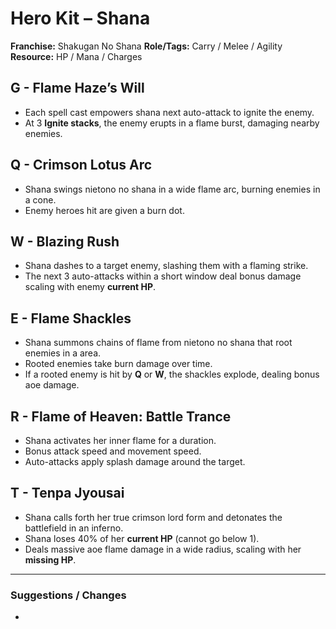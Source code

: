# Hero Kit – Shana

**Franchise:** Shakugan No Shana
**Role/Tags:** Carry / Melee / Agility 
**Resource:** HP / Mana / Charges

## G - Flame Haze’s Will
- Each spell cast empowers shana next auto-attack to ignite the enemy.
- At 3 **Ignite stacks**, the enemy erupts in a flame burst, damaging nearby enemies.

## Q - Crimson Lotus Arc
- Shana swings nietono no shana in a wide flame arc, burning enemies in a cone.
- Enemy heroes hit are given a burn dot.

## W - Blazing Rush
- Shana dashes to a target enemy, slashing them with a flaming strike.
- The next 3 auto-attacks within a short window deal bonus damage scaling with enemy **current HP**.

## E - Flame Shackles
- Shana summons chains of flame from nietono no shana that root enemies in a area.
- Rooted enemies take burn damage over time.
- If a rooted enemy is hit by **Q** or **W**, the shackles explode, dealing bonus aoe damage.

## R - Flame of Heaven: Battle Trance
- Shana activates her inner flame for a duration.
- Bonus attack speed and movement speed.
- Auto-attacks apply splash damage around the target.

## T - Tenpa Jyousai
- Shana calls forth her true crimson lord form and detonates the battlefield in an inferno.
- Shana loses 40% of her **current HP** (cannot go below 1).
- Deals massive aoe flame damage in a wide radius, scaling with her **missing HP**.

---

### Suggestions / Changes
- <your notes here>